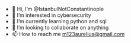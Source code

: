 - 👋 Hi, I’m @IstanbulNotConstantinople
- 👀 I’m interested in cybersecurity
- 🌱 I’m currently learning python and sql
- 💞️ I’m looking to collaborate on anything
- 📫 How to reach me m123aurelius@gmail.com

<!---
IstanbulNotConstantinople/IstanbulNotConstantinople is a ✨ special ✨ repository because its `README.md` (this file) appears on your GitHub profile.
You can click the Preview link to take a look at your changes.
--->

